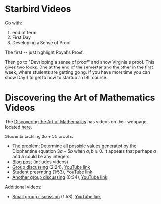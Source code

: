 # Starbird Videos #

Go with:

1. end of term
2. First Day
3. Developing a Sense of Proof

The first -- just highlight Royal's Proof.

Then go to "Developing a sense of proof" and show Virginia's proof.  This gives two looks.  One at the end of the semester and the other in the first week, where students are getting going.  If you have more time you can show Day 1 to get to how to startup an IBL course.

# Discovering the Art of Mathematics Videos #

The [Discovering the Art of Mathematics](http://artofmathematics.org/) has videos on their webpage, located [here](http://artofmathematics.org/media?qt-media_library=1#qt-media_library).

Students tackling $3a+5b$ proofs:

- The problem: Determine all possible values generated by the Diophantine equation $3a+5b$ when $a,b\geq 0$. It appears that perhaps $a$ and $b$ could be any integers.
- [Blog post](http://www.artofmathematics.org/blogs/jfleron/3a5b-proofs) (includes videos)
- [Group discussing](http://www.artofmathematics.org/media/video-401) (2:24), [YouTube link](https://www.youtube.com/watch?v=Q3H4ADPQih4)
- [Student presenting](http://www.artofmathematics.org/media/video-400) (1:53), [YouTube link](https://www.youtube.com/watch?v=ZyJIl8fv3mY)
- [Another group discussing](http://www.artofmathematics.org/media/video-402) (0:34), [YouTube link](https://www.youtube.com/watch?v=AOGKg8EXVlU)

Additional videos:

- [Small group discussion](http://www.artofmathematics.org/media/video-362) (1:53), [YouTube link](https://www.youtube.com/watch?v=5Pto72ni3Kk)